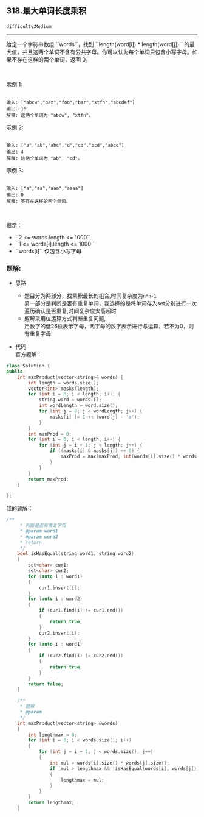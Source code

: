 ## 318.最大单词长度乘积
``difficulty``:``Medium``  
<hr>
给定一个字符串数组 ``words``，找到 ``length(word[i]) * length(word[j])`` 的最大值，并且这两个单词不含有公共字母。你可以认为每个单词只包含小写字母。如果不存在这样的两个单词，返回 0。

 

示例 1:

```

输入: ["abcw","baz","foo","bar","xtfn","abcdef"]
输出: 16 
解释: 这两个单词为 "abcw", "xtfn"。
```

示例 2:

```

输入: ["a","ab","abc","d","cd","bcd","abcd"]
输出: 4 
解释: 这两个单词为 "ab", "cd"。
```

示例 3:

```

输入: ["a","aa","aaa","aaaa"]
输出: 0 
解释: 不存在这样的两个单词。

```

 

提示：

<ul>
	<li>``2 <= words.length <= 1000``</li>
	<li>``1 <= words[i].length <= 1000``</li>
	<li>``words[i]`` 仅包含小写字母</li>
</ul>

### 题解:  
* 思路  
	* 题目分为两部分，找乘积最长的组合,时间复杂度为``n*n-1``  
	另一部分是判断是否有重复单词，我选择的是将单词存入set分别进行一次遍历确认是否重复,时间复杂度太高超时  
	* 题解采用位运算方式判断重复问题,  
	用数字的低26位表示字母，两字母的数字表示进行与运算，若不为0，则有重复字母

* 代码  
官方题解：
```c++
class Solution {
public:
    int maxProduct(vector<string>& words) {
        int length = words.size();
        vector<int> masks(length);
        for (int i = 0; i < length; i++) {
            string word = words[i];
            int wordLength = word.size();
            for (int j = 0; j < wordLength; j++) {
                masks[i] |= 1 << (word[j] - 'a');
            }
        }
        int maxProd = 0;
        for (int i = 0; i < length; i++) {
            for (int j = i + 1; j < length; j++) {
                if ((masks[i] & masks[j]) == 0) {
                    maxProd = max(maxProd, int(words[i].size() * words[j].size()));
                }
            }
        }
        return maxProd;
    }

};
```
我的题解：
```c++
/**
     * 判断是否有重复字母
     * @param word1
     * @param word2
     * return
     */
    bool isHasEqual(string word1, string word2)
    {
        set<char> cur1;
        set<char> cur2;
        for (auto i : word1)
        {
            cur1.insert(i);
        }
        for (auto i : word2)
        {
            if (cur1.find(i) != cur1.end())
            {
                return true;
            }
            cur2.insert(i);
        }
        for (auto i : word1)
        {
            if (cur2.find(i) != cur2.end())
            {
                return true;
            }
        }
        return false;
    }

    /**
     * 题解
     * @param
     */
    int maxProduct(vector<string> &words)
    {
        int lengthmax = 0;
        for (int i = 0; i < words.size(); i++)
        {
            for (int j = i + 1; j < words.size(); j++)
            {
                int mul = words[i].size() * words[j].size();
                if (mul > lengthmax && !isHasEqual(words[i], words[j]))
                {
                    lengthmax = mul;
                }
            }
        }
        return lengthmax;
    }
```